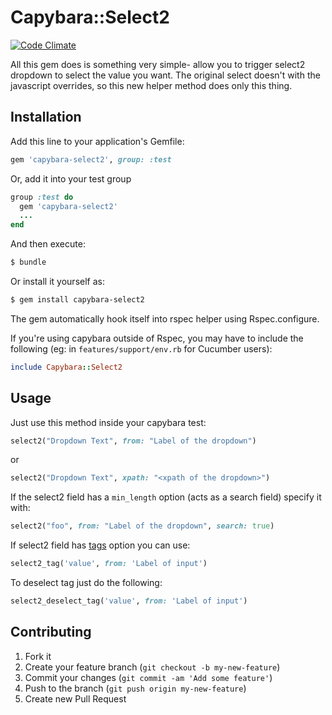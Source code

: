 # Capybara::Select2

[![Code Climate](https://codeclimate.com/github/goodwill/capybara-select2.png)](https://codeclimate.com/github/goodwill/capybara-select2)

All this gem does is something very simple- allow you to trigger select2 dropdown to select the value you want. The original select doesn't with the javascript overrides, so this new helper method does only this thing.

## Installation

Add this line to your application's Gemfile:

``` ruby
gem 'capybara-select2', group: :test
```

Or, add it into your test group

``` ruby
group :test do
  gem 'capybara-select2'
  ...
end
```

And then execute:

``` bash
$ bundle
```

Or install it yourself as:

``` bash
$ gem install capybara-select2
```

The gem automatically hook itself into rspec helper using Rspec.configure.

If you're using capybara outside of Rspec, you may have to include the following (eg: in `features/support/env.rb` for Cucumber users):

``` ruby
include Capybara::Select2
```

## Usage

Just use this method inside your capybara test:

``` ruby
select2("Dropdown Text", from: "Label of the dropdown")
```

or

``` ruby
select2("Dropdown Text", xpath: "<xpath of the dropdown>")
```

If the select2 field has a `min_length` option (acts as a search field) specify it with:

``` ruby
select2("foo", from: "Label of the dropdown", search: true)
```

If select2 field has [tags](http://ivaynberg.github.io/select2/#tags) option you can use:

```ruby
select2_tag('value', from: 'Label of input')
```

To deselect tag just do the following:

```ruby
select2_deselect_tag('value', from: 'Label of input')
```

## Contributing

1. Fork it
2. Create your feature branch (`git checkout -b my-new-feature`)
3. Commit your changes (`git commit -am 'Add some feature'`)
4. Push to the branch (`git push origin my-new-feature`)
5. Create new Pull Request
